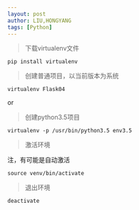 ```yaml
---
layout: post
author: LIU,HONGYANG
tags: [Python]
---
```




> 下载virtualenv文件



```shell
pip install virtualenv
```



>  创建普通项目，以当前版本为系统

```
virtualenv Flask04
```



or



>  创建python3.5项目



```
virtualenv -p /usr/bin/python3.5 env3.5
```



> 激活环境

注，有可能是自动激活

```
source venv/bin/activate
```



> 退出环境

```
deactivate
```